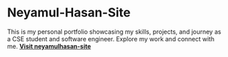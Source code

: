 # Neyamul-Hasan-Site
This is my personal portfolio showcasing my skills, projects, and journey as a CSE student and software engineer. Explore my work and connect with me.
**[Visit neyamulhasan-site](https://neyamulhasan.github.io/neyamulhasan-site/)**

